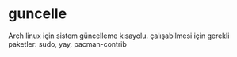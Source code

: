 # guncelle
Arch linux için sistem güncelleme kısayolu. çalışabilmesi için gerekli paketler: sudo, yay, pacman-contrib
